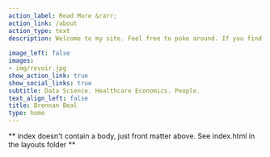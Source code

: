 ```yaml
---
action_label: Read More &rarr;
action_link: /about
action_type: text
description: Welcome to my site. Feel free to poke around. If you find something interesting, don't hesitate to reach out. Let's build something together!
  
image_left: false
images:
- img/revoir.jpg
show_action_link: true
show_social_links: true
subtitle: Data Science. Healthcare Economics. People.
text_align_left: false
title: Brennan Beal 
type: home
---
```


** index doesn't contain a body, just front matter above.
See index.html in the layouts folder **

